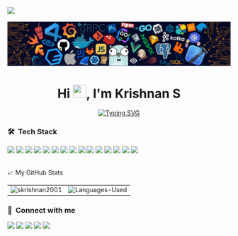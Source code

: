 ![](https://visitor-badge.glitch.me/badge?page_id=skrishnan2001.skrishnan2001)

<img src="Header.png" alt="Header" />

<h1 align="center">Hi <img src="https://media.giphy.com/media/hvRJCLFzcasrR4ia7z/giphy.gif" width="30px" height="30px">, I'm Krishnan S </h1>
<!-- <p align="center" width="150px"> I'm an IT undergrad at College of Engineering, Guindy, Anna University</p> -->
<p align="center">
  <a href="https://git.io/typing-svg"><img src="https://readme-typing-svg.herokuapp.com?size=30&color=403D3DF0&background=38FF7F00&center=true&vCenter=true&width=600&lines=IT+Undergrad+%40+CEG+-+Anna+University;Full+Stack+Developer;Machine+Learning+Enthusiast;Competitive+Programmer" alt="Typing SVG" /></a>
</p>

### 🛠 &nbsp;Tech Stack

<div>
    <code><img height="50" src="https://cdn.jsdelivr.net/gh/devicons/devicon/icons/javascript/javascript-original.svg"></code>
    <code><img height="50" src="https://cdn.jsdelivr.net/gh/devicons/devicon/icons/react/react-original-wordmark.svg"></code>
    <code><img height="50" src="https://cdn.jsdelivr.net/gh/devicons/devicon/icons/sass/sass-original.svg"></code>
    <code><img height="50" src="https://cdn.jsdelivr.net/gh/devicons/devicon/icons/nodejs/nodejs-original-wordmark.svg"></code>
    <code><img height="50" src="https://cdn.jsdelivr.net/gh/devicons/devicon/icons/python/python-original.svg"></code>
    <code><img height="50" src="https://cdn.jsdelivr.net/gh/devicons/devicon/icons/django/django-plain-wordmark.svg"></code>
    <code><img height="50" src="https://cdn.jsdelivr.net/gh/devicons/devicon/icons/java/java-original.svg"></code>
    <code><img height="50" src="https://cdn.jsdelivr.net/gh/devicons/devicon/icons/cplusplus/cplusplus-plain.svg" /></code>
<!--     <code><img height="50" src="https://cdn.jsdelivr.net/gh/devicons/devicon/icons/php/php-plain.svg"></code> -->
    <code><img height="50" src="https://cdn.jsdelivr.net/gh/devicons/devicon/icons/postgresql/postgresql-original-wordmark.svg"></code>
    <code><img height="50" src="https://cdn.jsdelivr.net/gh/devicons/devicon/icons/mysql/mysql-original-wordmark.svg"></code>
    <code><img height="50" src="https://cdn.jsdelivr.net/gh/devicons/devicon/icons/firebase/firebase-plain-wordmark.svg"></code>
    <code><img height="50" src="https://cdn.jsdelivr.net/gh/devicons/devicon/icons/amazonwebservices/amazonwebservices-original-wordmark.svg"></code>
    <code><img height="50" src="https://cdn.jsdelivr.net/gh/devicons/devicon/icons/docker/docker-original-wordmark.svg"></code>
    <code><img height="50" src="https://cdn.jsdelivr.net/gh/devicons/devicon/icons/mongodb/mongodb-original-wordmark.svg"></code>
    <code><img height="50" src="https://cdn.jsdelivr.net/gh/devicons/devicon/icons/git/git-original-wordmark.svg"></code>
</div>
<br/>
<p>📈 My GitHub Stats</p>
<table style="border-collapse: collapse; border: none">
    <tr style="border: none">
        <td style="border: none">
            <img src="https://github-readme-stats.vercel.app/api?username=skrishnan2001&show_icons=true&theme=gotham" alt="skrishnan2001"/>
        </td>
        <td style="border: none">
            <img src="https://github-readme-stats.vercel.app/api/top-langs/?username=skrishnan2001&layout=compact&theme=gotham" alt="Languages-Used" />
        </td>
   </tr>
</table>

### :link: &nbsp;Connect with me
<a href="mailto:skrishnan2001@gmail.com"><img src="https://img.shields.io/badge/-skrishnan2001@gmail.com-D14836?style=for-the-badge&logo=Gmail&logoColor=white"/></a>
<a href="https://www.linkedin.com/in/krishnan-s-32a18a1aa/"><img src="https://img.shields.io/badge/-Krishnan%20S-0077B5?style=for-the-badge&logo=Linkedin&logoColor=white"/></a>
<a href="https://www.hackerrank.com/skrishnan2001"><img src="https://img.shields.io/badge/-Hacker%20Rank-32CD32?style=for-the-badge&logo=hackerrank&logoColor=white"/></a>
<a href="https://www.codechef.com/users/skrishnan2001"><img src="https://img.shields.io/badge/-Code%20Chef-%23964B00.svg?style=for-the-badge&logo=codechef&logoColor=white"/></a>
<a href="https://leetcode.com/skrishnan2001/"><img src="https://img.shields.io/badge/-Leet%20Code-FFA116?style=for-the-badge&logo=leetcode&logoColor=white"/></a>
<!-- <div>
  <img align="right" alt="GIF" src="https://github.com/abhisheknaiidu/abhisheknaiidu/blob/master/code.gif?raw=true" width="100%" height="500px"/>
</div> -->
<!--
   **skrishnan2001/skrishnan2001** is a ✨ _special_ ✨ repository because its `README.md` (this file) appears on your GitHub profile.
   
   - 🔭 I’m currently working on ...
   - 🌱 I’m currently learning ...
   - 👯 I’m looking to collaborate on ...
   - 🤔 I’m looking for help with ...
   - 💬 Ask me about ...
   - 📫 How to reach me: ...
   - 😄 Pronouns: ...
   - ⚡ Fun fact: ...
   -->
